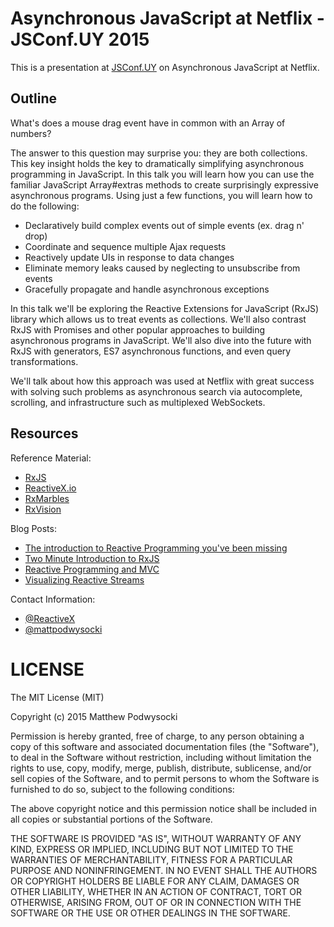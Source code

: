 # Asynchronous JavaScript at Netflix - JSConf.UY 2015 #

This is a presentation at [JSConf.UY](http://jsconf.uy) on Asynchronous JavaScript at Netflix.

## Outline ##

What's does a mouse drag event have in common with an Array of numbers?

The answer to this question may surprise you: they are both collections. This key insight holds the key to dramatically simplifying asynchronous programming in JavaScript. In this talk you will learn how you can use the familiar JavaScript Array#extras methods to create surprisingly expressive asynchronous programs. Using just a few functions, you will learn how to do the following:

- Declaratively build complex events out of simple events (ex. drag n' drop)
- Coordinate and sequence multiple Ajax requests
- Reactively update UIs in response to data changes
- Eliminate memory leaks caused by neglecting to unsubscribe from events
- Gracefully propagate and handle asynchronous exceptions

In this talk we'll be exploring the Reactive Extensions for JavaScript (RxJS) library which allows us to treat events as collections. We'll also contrast RxJS with Promises and other popular approaches to building asynchronous programs in JavaScript. We'll also dive into the future with RxJS with generators, ES7 asynchronous functions, and even query transformations.

We'll talk about how this approach was used at Netflix with great success with solving such problems as asynchronous search via autocomplete, scrolling, and infrastructure such as multiplexed WebSockets.

## Resources

Reference Material:
- [RxJS](https://github.com/Reactive-Extensions/RxJS)
- [ReactiveX.io](http://reactivex.io)
- [RxMarbles](http://rxmarbles.com/)
- [RxVision](http://jaredly.github.io/rxvision/)

Blog Posts:
- [The introduction to Reactive Programming you've been missing](https://gist.github.com/staltz/868e7e9bc2a7b8c1f754)
- [Two Minute Introduction to RxJS](https://medium.com/@andrestaltz/2-minute-introduction-to-rx-24c8ca793877)
- [Reactive Programming and MVC](http://aaronstacy.com/writings/reactive-programming-and-mvc/)
- [Visualizing Reactive Streams](http://jaredly.github.io/2015/03/06/visualizing-reactive-streams-hot-and-cold/)

Contact Information:
- [@ReactiveX](https://twitter.com/ReactiveX)
- [@mattpodwysocki](https://twitter.com/mattpodwysocki)

# LICENSE

The MIT License (MIT)

Copyright (c) 2015 Matthew Podwysocki

Permission is hereby granted, free of charge, to any person obtaining a copy
of this software and associated documentation files (the "Software"), to deal
in the Software without restriction, including without limitation the rights
to use, copy, modify, merge, publish, distribute, sublicense, and/or sell
copies of the Software, and to permit persons to whom the Software is
furnished to do so, subject to the following conditions:

The above copyright notice and this permission notice shall be included in all
copies or substantial portions of the Software.

THE SOFTWARE IS PROVIDED "AS IS", WITHOUT WARRANTY OF ANY KIND, EXPRESS OR
IMPLIED, INCLUDING BUT NOT LIMITED TO THE WARRANTIES OF MERCHANTABILITY,
FITNESS FOR A PARTICULAR PURPOSE AND NONINFRINGEMENT. IN NO EVENT SHALL THE
AUTHORS OR COPYRIGHT HOLDERS BE LIABLE FOR ANY CLAIM, DAMAGES OR OTHER
LIABILITY, WHETHER IN AN ACTION OF CONTRACT, TORT OR OTHERWISE, ARISING FROM,
OUT OF OR IN CONNECTION WITH THE SOFTWARE OR THE USE OR OTHER DEALINGS IN THE
SOFTWARE.
